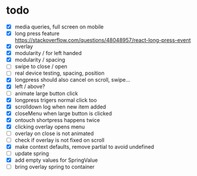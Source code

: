 # todo

- [x] media queries, full screen on mobile
- [x] long press feature https://stackoverflow.com/questions/48048957/react-long-press-event
- [x] overlay
- [x] modularity / for left handed
- [x] modularity / spacing
- [ ] swipe to close / open
- [ ] real device testing, spacing, position
- [x] longpress should also cancel on scroll, swipe...
- [x] left / above?
- [ ] animate large button click
- [x] longpress trigers normal click too
- [x] scrolldown log when new item added
- [x] closeMenu when large button is clicked
- [x] ontouch shortpress happens twice
- [x] clicking overlay opens menu
- [ ] overlay on close is not animated
- [ ] check if overlay is not fixed on scroll
- [x] make context defaults, remove partial to avoid undefined
- [ ] update spring
- [x] add empty values for SpringValue
- [ ] bring overlay spring to container

